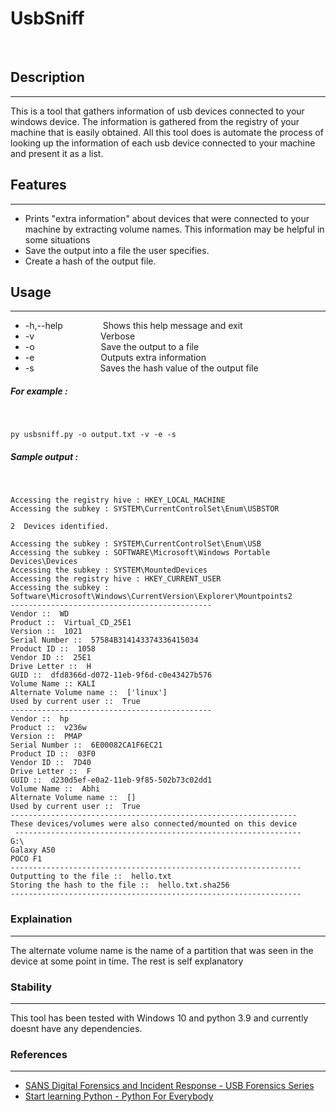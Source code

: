 # UsbSniff

&nbsp;
&nbsp;
## Description
---
This is a tool that gathers information of usb devices connected to your windows device. The information is gathered from the registry of your machine that is easily obtained. All this tool does is automate the process of looking up the information of each usb device connected to your machine and present it as a list. 

## Features 
---
* Prints "extra information" about devices that were connected to your machine by extracting volume names. This information may be helpful in some situations
* Save the output into a file the user specifies.
* Create a hash of the output file.

## Usage
---
* -h,--help	&emsp;&emsp;&emsp;&emsp; Shows this help message and exit
* -v &emsp;&emsp;&emsp;&emsp;&emsp;&emsp;&emsp; Verbose 
* -o &emsp;&emsp;&emsp;&emsp;&emsp;&emsp;&emsp; Save the output to a file  
* -e &emsp;&emsp;&emsp;&emsp;&emsp;&emsp;&emsp; Outputs extra information     
* -s &emsp;&emsp;&emsp;&emsp;&emsp;&emsp;&emsp; Saves the hash value of the output file   

##### For example :
&nbsp;

```
py usbsniff.py -o output.txt -v -e -s 
```

##### Sample output :
&nbsp;
```
Accessing the registry hive : HKEY_LOCAL_MACHINE           
Accessing the subkey : SYSTEM\CurrentControlSet\Enum\USBSTOR      

2  Devices identified.  

Accessing the subkey : SYSTEM\CurrentControlSet\Enum\USB   
Accessing the subkey : SOFTWARE\Microsoft\Windows Portable Devices\Devices    
Accessing the subkey : SYSTEM\MountedDevices    
Accessing the registry hive : HKEY_CURRENT_USER                  
Accessing the subkey : Software\Microsoft\Windows\CurrentVersion\Explorer\Mountpoints2    
---------------------------------------------                        
Vendor ::  WD                           
Product ::  Virtual_CD_25E1                                    
Version ::  1021             
Serial Number ::  57584B314143374336415034             
Product ID ::  1058         
Vendor ID ::  25E1         
Drive Letter ::  H         
GUID ::  dfd8366d-d072-11eb-9f6d-c0e43427b576       
Volume Name :: KALI                          
Alternate Volume name ::  ['linux']         
Used by current user ::  True               
---------------------------------------------     
Vendor ::  hp                                     
Product ::  v236w                                
Version ::  PMAP                                
Serial Number ::  6E00082CA1F6EC21          
Product ID ::  03F0                      
Vendor ID ::  7D40                    
Drive Letter ::  F                      
GUID ::  d230d5ef-e0a2-11eb-9f85-502b73c02dd1   
Volume Name ::  Abhi                          
Alternate Volume name ::  []                               
Used by current user ::  True 
----------------------------------------------------------------                   
These devices/volumes were also connected/mounted on this device                        
 ----------------------------------------------------------------   
G:\                         
Galaxy A50          
POCO F1                                                                               
-----------------------------------------------------------------                      
Outputting to the file ::  hello.txt                        
Storing the hash to the file ::  hello.txt.sha256                                                 
----------------------------------------------------------------- 
```
### Explaination
---
 The alternate volume name is the name of a partition that was seen in the device at some point in time. 
 The rest is self explanatory

### Stability
---
This tool has been tested with Windows 10 and python 3.9 and currently doesnt have any dependencies.

### References 
---
* [SANS Digital Forensics and Incident Response - USB Forensics Series](https://www.youtube.com/watch?v=rHeDb8fgOdw)
* [Start learning Python - Python For Everybody](https://www.py4e.com/)




